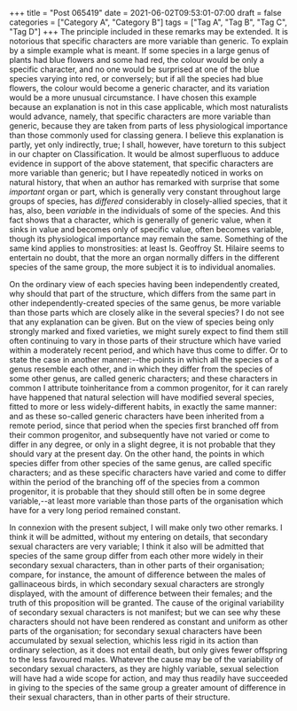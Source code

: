 +++
title = "Post 065419"
date = 2021-06-02T09:53:01-07:00
draft = false
categories = ["Category A", "Category B"]
tags = ["Tag A", "Tag B", "Tag C", "Tag D"]
+++
The principle included in these remarks may be extended. It is notorious that specific characters are more variable than generic. To explain by a simple example what is meant. If some species in a large genus of plants had blue flowers and some had red, the colour would be only a specific character, and no one would be surprised at one of the blue species varying into red, or conversely; but if all the species had blue flowers, the colour would become a generic character, and its variation would be a more unusual circumstance. I have chosen this example because an explanation is not in this case applicable, which most naturalists would advance, namely, that specific characters are more variable than generic, because they are taken from parts of less physiological importance than those commonly used for classing genera. I believe this explanation is partly, yet only indirectly, true; I shall, however, have toreturn to this subject in our chapter on Classification. It would be almost superfluous to adduce evidence in support of the above statement, that specific characters are more variable than generic; but I have repeatedly noticed in works on natural history, that when an author has remarked with surprise that some _important_ organ or part, which is generally very constant throughout large groups of species, has _differed_ considerably in closely-allied species, that it has, also, been _variable_ in the individuals of some of the species. And this fact shows that a character, which is generally of generic value, when it sinks in value and becomes only of specific value, often becomes variable, though its physiological importance may remain the same. Something of the same kind applies to monstrosities: at least Is. Geoffroy St. Hilaire seems to entertain no doubt, that the more an organ normally differs in the different species of the same group, the more subject it is to individual anomalies.

On the ordinary view of each species having been independently created, why should that part of the structure, which differs from the same part in other independently-created species of the same genus, be more variable than those parts which are closely alike in the several species? I do not see that any explanation can be given. But on the view of species being only strongly marked and fixed varieties, we might surely expect to find them still often continuing to vary in those parts of their structure which have varied within a moderately recent period, and which have thus come to differ. Or to state the case in another manner:--the points in which all the species of a genus resemble each other, and in which they differ from the species of some other genus, are called generic characters; and these characters in common I attribute toinheritance from a common progenitor, for it can rarely have happened that natural selection will have modified several species, fitted to more or less widely-different habits, in exactly the same manner: and as these so-called generic characters have been inherited from a remote period, since that period when the species first branched off from their common progenitor, and subsequently have not varied or come to differ in any degree, or only in a slight degree, it is not probable that they should vary at the present day. On the other hand, the points in which species differ from other species of the same genus, are called specific characters; and as these specific characters have varied and come to differ within the period of the branching off of the species from a common progenitor, it is probable that they should still often be in some degree variable,--at least more variable than those parts of the organisation which have for a very long period remained constant.

In connexion with the present subject, I will make only two other remarks. I think it will be admitted, without my entering on details, that secondary sexual characters are very variable; I think it also will be admitted that species of the same group differ from each other more widely in their secondary sexual characters, than in other parts of their organisation; compare, for instance, the amount of difference between the males of gallinaceous birds, in which secondary sexual characters are strongly displayed, with the amount of difference between their females; and the truth of this proposition will be granted. The cause of the original variability of secondary sexual characters is not manifest; but we can see why these characters should not have been rendered as constant and uniform as other parts of the organisation; for secondary sexual characters have been accumulated by sexual selection, whichis less rigid in its action than ordinary selection, as it does not entail death, but only gives fewer offspring to the less favoured males. Whatever the cause may be of the variability of secondary sexual characters, as they are highly variable, sexual selection will have had a wide scope for action, and may thus readily have succeeded in giving to the species of the same group a greater amount of difference in their sexual characters, than in other parts of their structure.
